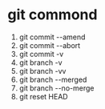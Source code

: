 # git commond
1. git commit --amend
2. git commit --abort
3. git commit -v
4. git branch -v
5. git branch -vv
6. git branch --merged
7. git branch --no-merge
8. git reset HEAD
